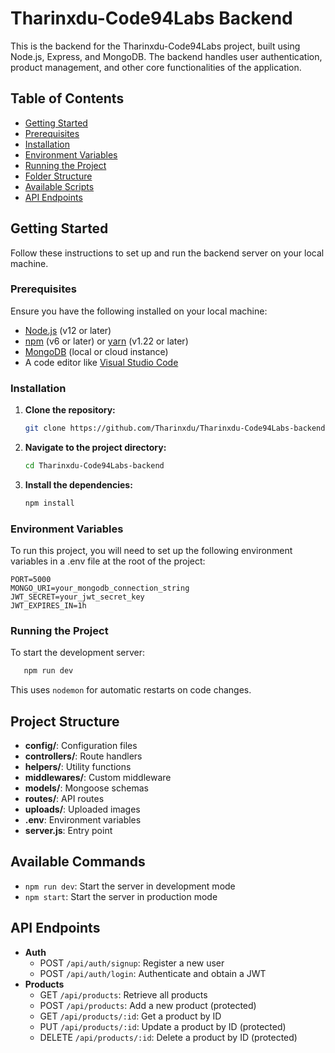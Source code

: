 # Tharinxdu-Code94Labs Backend

This is the backend for the Tharinxdu-Code94Labs project, built using Node.js, Express, and MongoDB. The backend handles user authentication, product management, and other core functionalities of the application.

## Table of Contents

- [Getting Started](#getting-started)
- [Prerequisites](#prerequisites)
- [Installation](#installation)
- [Environment Variables](#environment-variables)
- [Running the Project](#running-the-project)
- [Folder Structure](#folder-structure)
- [Available Scripts](#available-scripts)
- [API Endpoints](#api-endpoints)

## Getting Started

Follow these instructions to set up and run the backend server on your local machine.

### Prerequisites

Ensure you have the following installed on your local machine:

- [Node.js](https://nodejs.org/) (v12 or later)
- [npm](https://www.npmjs.com/) (v6 or later) or [yarn](https://yarnpkg.com/) (v1.22 or later)
- [MongoDB](https://www.mongodb.com/) (local or cloud instance)
- A code editor like [Visual Studio Code](https://code.visualstudio.com/)

### Installation

1. **Clone the repository:**

   ```bash
   git clone https://github.com/Tharinxdu/Tharinxdu-Code94Labs-backend.git
   ```
   

2. **Navigate to the project directory:**

    ```bash
    cd Tharinxdu-Code94Labs-backend
    ```

3. **Install the dependencies:**

   ```bash
   npm install
   ```

### Environment Variables

To run this project, you will need to set up the following environment variables in a .env file at the root of the project:

    PORT=5000
    MONGO_URI=your_mongodb_connection_string
    JWT_SECRET=your_jwt_secret_key
    JWT_EXPIRES_IN=1h
    


### Running the Project

To start the development server:
```bash
   npm run dev

   ```

This uses `nodemon` for automatic restarts on code changes.

## Project Structure

- **config/**: Configuration files
- **controllers/**: Route handlers
- **helpers/**: Utility functions
- **middlewares/**: Custom middleware
- **models/**: Mongoose schemas
- **routes/**: API routes
- **uploads/**: Uploaded images
- **.env**: Environment variables
- **server.js**: Entry point

## Available Commands

- `npm run dev`: Start the server in development mode
- `npm start`: Start the server in production mode

## API Endpoints

- **Auth**
  - POST `/api/auth/signup`: Register a new user
  - POST `/api/auth/login`: Authenticate and obtain a JWT
- **Products**
  - GET `/api/products`: Retrieve all products
  - POST `/api/products`: Add a new product (protected)
  - GET `/api/products/:id`: Get a product by ID
  - PUT `/api/products/:id`: Update a product by ID (protected)
  - DELETE `/api/products/:id`: Delete a product by ID (protected)

